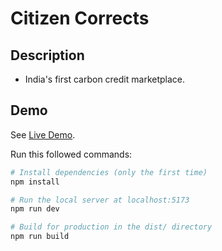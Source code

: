 # Citizen Corrects

## Description

- India's first carbon credit marketplace.

## Demo

See [Live Demo](https://www.citizencorrects.com).

Run this followed commands:

```bash
# Install dependencies (only the first time)
npm install

# Run the local server at localhost:5173
npm run dev

# Build for production in the dist/ directory
npm run build
```
